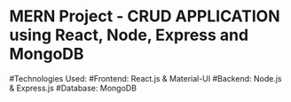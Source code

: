 # MERN Project - CRUD APPLICATION using React, Node, Express and MongoDB

#Technologies Used: 
#Frontend: React.js & Material-UI
#Backend: Node.js & Express.js
#Database: MongoDB
